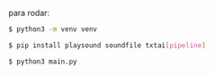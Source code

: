 para rodar:

```bash
$ python3 -m venv venv

```

```bash
$ pip install playsound soundfile txtai[pipeline]
```

```bash
$ python3 main.py
```

